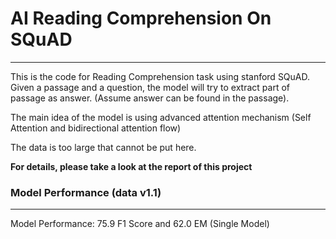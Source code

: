 #  AI Reading Comprehension On SQuAD

---

This is the code for Reading Comprehension task using stanford SQuAD. Given a passage and a question, the model will try to extract part of passage as answer. (Assume answer can be found in the passage).

The main idea of the model is using advanced attention mechanism (Self Attention and bidirectional attention flow)

The data is too large that cannot be put here.

**For details, please take a look at the report of this project**

### Model Performance (data v1.1)
---
Model Performance: 75.9 F1 Score and 62.0 EM (Single Model) 
